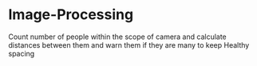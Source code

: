 # Image-Processing
Count number of people within the scope of camera and calculate distances between them and warn them if they are many to keep Healthy spacing
